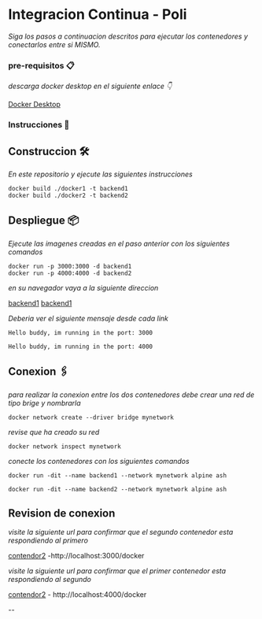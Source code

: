 # Integracion Continua - Poli

_Siga los pasos a continuacion descritos para ejecutar los contenedores y conectarlos entre si MISMO._

### pre-requisitos 📋

_descarga docker desktop en el siguiente enlace 👇_

[Docker Desktop](https://desktop.docker.com/win/stable/amd64/Docker%20Desktop%20Installer.exe?utm_source=docker&utm_medium=webreferral&utm_campaign=dd-smartbutton&utm_location=header)

### Instrucciones 🔧

## Construccion 🛠️

_En este repositorio y ejecute las siguientes instrucciones_

```
docker build ./docker1 -t backend1
docker build ./docker2 -t backend2
```

## Despliegue 📦

_Ejecute las imagenes creadas en el paso anterior con los siguientes comandos_

```
docker run -p 3000:3000 -d backend1
docker run -p 4000:4000 -d backend2
```

_en su navegador vaya a la siguiente direccion_

[backend1](http://localhost:3000)
[backend1](http://localhost:4000)

_Deberia ver el siguiente mensaje desde cada link_

```
Hello buddy, im running in the port: 3000
```

```
Hello buddy, im running in the port: 4000
```

## Conexion 🖇️

_para realizar la conexion entre los dos contenedores debe crear una red de tipo brige y nombrarla_

```
docker network create --driver bridge mynetwork
```
_revise que ha creado su red_
```
docker network inspect mynetwork
```

_conecte los contenedores con los siguientes comandos_

```
docker run -dit --name backend1 --network mynetwork alpine ash
```
```
docker run -dit --name backend2 --network mynetwork alpine ash
```

## Revision de conexion

_visite la siguiente url para confirmar que el segundo contenedor esta respondiendo al primero_

[contendor2](http://localhost:3000/docker) -http://localhost:3000/docker


_visite la siguiente url para confirmar que el primer contenedor esta respondiendo al segundo_

[contendor2](http://localhost:4000/docker) - http://localhost:4000/docker


--
